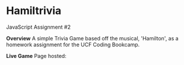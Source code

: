 # Hamiltrivia
JavaScript Assignment #2

**Overview**
A simple Trivia Game based off the musical, 'Hamilton', as a homework assignment for the UCF Coding Bookcamp.

**Live Game**
Page hosted: <a href=""></a>
